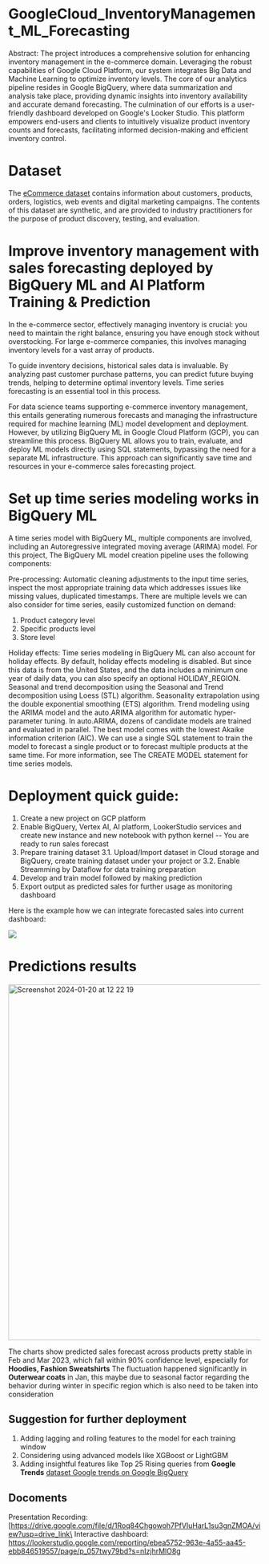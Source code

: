 # GoogleCloud_InventoryManagement_ML_Forecasting

Abstract: The project introduces a comprehensive solution for enhancing inventory management in the e-commerce domain. Leveraging the robust capabilities of Google Cloud Platform, our system integrates Big Data and Machine Learning to optimize inventory levels. The core of our analytics pipeline resides in Google BigQuery, where data summarization and analysis take place, providing dynamic insights into inventory availability and accurate demand forecasting. The culmination of our efforts is a user-friendly dashboard developed on Google's Looker Studio. This platform empowers end-users and clients to intuitively visualize product inventory counts and forecasts, facilitating informed decision-making and efficient inventory control.

# Dataset 

The [eCommerce dataset](https://console.cloud.google.com/marketplace/product/bigquery-public-data/thelook-ecommerce?project=galvanic-portal-404814) contains information about customers, products, orders, logistics, web events and digital marketing campaigns. The contents of this dataset are synthetic, and are provided to industry practitioners for the purpose of product discovery, testing, and evaluation.

# Improve inventory management with sales forecasting deployed by BigQuery ML and AI Platform Training & Prediction

In the e-commerce sector, effectively managing inventory is crucial: you need to maintain the right balance, ensuring you have enough stock without overstocking. For large e-commerce companies, this involves managing inventory levels for a vast array of products.

To guide inventory decisions, historical sales data is invaluable. By analyzing past customer purchase patterns, you can predict future buying trends, helping to determine optimal inventory levels. Time series forecasting is an essential tool in this process.

For data science teams supporting e-commerce inventory management, this entails generating numerous forecasts and managing the infrastructure required for machine learning (ML) model development and deployment. However, by utilizing BigQuery ML in Google Cloud Platform (GCP), you can streamline this process. BigQuery ML allows you to train, evaluate, and deploy ML models directly using SQL statements, bypassing the need for a separate ML infrastructure. This approach can significantly save time and resources in your e-commerce sales forecasting project.



# Set up time series modeling works in BigQuery ML
A time series model with BigQuery ML, multiple components are involved, including an Autoregressive integrated moving average (ARIMA) model. For this project, The BigQuery ML model creation pipeline uses the following components:

Pre-processing: Automatic cleaning adjustments to the input time series, inspect the most appropriate training data which addresses issues like missing values, duplicated timestamps. There are multiple levels we can also consider for time series, easily customized function on demand:
1. Product category level
2. Specific products level
3. Store level

Holiday effects: Time series modeling in BigQuery ML can also account for holiday effects. By default, holiday effects modeling is disabled. But since this data is from the United States, and the data includes a minimum one year of daily data, you can also specify an optional HOLIDAY_REGION. 
Seasonal and trend decomposition using the Seasonal and Trend decomposition using Loess (STL) algorithm. Seasonality extrapolation using the double exponential smoothing (ETS) algorithm.
Trend modeling using the ARIMA model and the auto.ARIMA algorithm for automatic hyper-parameter tuning. In auto.ARIMA, dozens of candidate models are trained and evaluated in parallel. The best model comes with the lowest Akaike information criterion (AIC).
We can use a single SQL statement to train the model to forecast a single product or to forecast multiple products at the same time. For more information, see The CREATE MODEL statement for time series models.



# Deployment quick guide:
1. Create a new project on GCP platform
2. Enable BigQuery, Vertex AI, AI platform, LookerStudio services and create new instance and new notebook with python kernel -- You are ready to run sales forecast
3. Prepare training dataset
3.1. Upload/Import dataset in Cloud storage and BigQuery, create training dataset under your project or
3.2. Enable Streamming by Dataflow for data training preparation
4. Develop and train model followed by making prediction
5. Export output as predicted sales for further usage as monitoring dashboard

Here is the example how we can integrate forecasted sales into current dashboard:

<img src="[https://i.ibb.co/RhC6V4R/googletrends-81-1-1.png](https://ibb.co/51NCZF8"><img src="https://i.ibb.co/D1xmdpC/Picture1.png)" alt=""></a>
    </td>


# Predictions results 
<img width="710" alt="Screenshot 2024-01-20 at 12 22 19" src="https://github.com/trungle14/GoogleCloud_InventoryManagement/assets/143222481/b66e0325-1d5c-4117-95a4-34c13254de3c">


The charts show predicted sales forecast across products pretty stable in Feb and Mar 2023, which fall within 90% confidence level, especially for **Hoodies, Fashion Sweatshirts**
The fluctuation happened significantly in **Outerwear coats** in Jan, this maybe due to seasonal factor regarding the behavior during winter in specific region which is also need to be taken into consideration



## Suggestion for further deployment
1. Adding lagging and rolling features to the model for each training window
2. Considering using advanced models like XGBoost or LightGBM 
3. Adding insightful features like Top 25 Rising queries from **Google Trends** <td>
      <a href="https://console.cloud.google.com/marketplace/product/bigquery-public-datasets/google-search-trends?_ga=2.261190030.2019434361.1656948847-1975246695.1656948843&project=galvanic-portal-404814">
        <img src="https://i.ibb.co/RhC6V4R/googletrends-81-1-1.png" alt=""></a>[dataset Google trends on Google BigQuery](https://console.cloud.google.com/marketplace/product/bigquery-public-datasets/google-search-trends?_ga=2.261190030.2019434361.1656948847-1975246695.1656948843&project=galvanic-portal-404814)
    </td>

## Docoments
Presentation Recording: [https://drive.google.com/file/d/1Roq84Chgowoh7PfVIuHarL1su3gnZMOA/view?usp=drive_link\
Interactive dashboard: https://lookerstudio.google.com/reporting/ebea5752-963e-4a55-aa45-ebb846519557/page/p_057twy79bd?s=nIzjhrMlO8g



